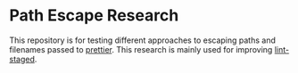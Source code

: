 # Path Escape Research

This repository is for testing different approaches to escaping paths and filenames passed to [prettier](https://github.com/prettier/prettier). This research is mainly used for improving [lint-staged](https://github.com/okonet/lint-staged).
